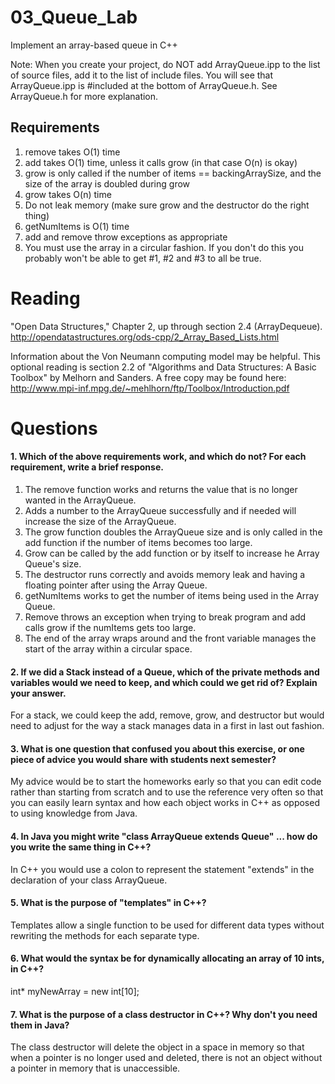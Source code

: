03_Queue_Lab
============

Implement an array-based queue in C++

Note: When you create your project, do NOT add ArrayQueue.ipp to the list of source files, add it to the list of include files. You will see that ArrayQueue.ipp is #included at the bottom of ArrayQueue.h. See ArrayQueue.h for more explanation.

Requirements
------------

1. remove takes O(1) time
2. add takes O(1) time, unless it calls grow (in that case O(n) is okay)
3. grow is only called if the number of items == backingArraySize, and the size of the array is doubled during grow
4. grow takes O(n) time
5. Do not leak memory (make sure grow and the destructor do the right thing)
6. getNumItems is O(1) time
7. add and remove throw exceptions as appropriate
8. You must use the array in a circular fashion. If you don't do this you probably won't be able to get #1, #2 and #3 to all be true.

Reading
=======
"Open Data Structures," Chapter 2, up through section 2.4 (ArrayDequeue). http://opendatastructures.org/ods-cpp/2_Array_Based_Lists.html

Information about the Von Neumann computing model may be helpful. This optional reading is section 2.2 of "Algorithms and Data Structures: A Basic Toolbox" by Melhorn and Sanders. A free copy may be found here: http://www.mpi-inf.mpg.de/~mehlhorn/ftp/Toolbox/Introduction.pdf

Questions
=========

#### 1. Which of the above requirements work, and which do not? For each requirement, write a brief response.

1. The remove function works and returns the value that is no longer wanted in the ArrayQueue.
2. Adds a number to the ArrayQueue successfully and if needed will increase the size of the ArrayQueue.
3. The grow function doubles the ArrayQueue size and is only called in the add function if the number of items becomes too large.
4. Grow can be called by the add function or by itself to increase he Array Queue's size.
5. The destructor runs correctly and avoids memory leak and having a floating pointer after using the Array Queue.
6. getNumItems works to get the number of items being used in the Array Queue.
7. Remove throws an exception when trying to break program and add calls grow if the numItems gets too large.
8. The end of the array wraps around and the front variable manages the start of the array within a circular space.

#### 2. If we did a Stack instead of a Queue, which of the private methods and variables would we need to keep, and which could we get rid of? Explain your answer.

For a stack, we could keep the add, remove, grow, and destructor but would need to adjust for the way a stack manages data in a first in last out fashion.

#### 3. What is one question that confused you about this exercise, or one piece of advice you would share with students next semester?

My advice would be to start the homeworks early so that you can edit code rather than starting from scratch and to use the reference very often so that you can easily learn syntax and how each object works in C++ as opposed to using knowledge from Java.

#### 4. In Java you might write "class ArrayQueue extends Queue" ... how do you write the same thing in C++?

In C++ you would use a colon to represent the statement "extends" in the declaration of your class ArrayQueue.

#### 5. What is the purpose of "templates" in C++?

Templates allow a single function to be used for different data types without rewriting the methods for each separate type.

#### 6. What would the syntax be for dynamically allocating an array of 10 ints, in C++?

int* myNewArray = new int[10];

#### 7. What is the purpose of a class destructor in C++? Why don't you need them in Java?

The class destructor will delete the object in a space in memory so that when a pointer is no longer used and deleted, there is not an object without a pointer in memory that is unaccessible.